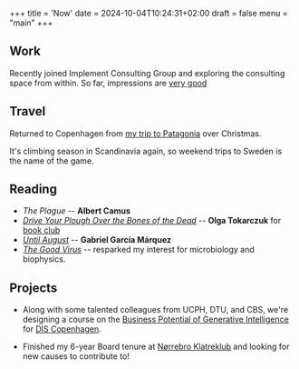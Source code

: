 +++
title = 'Now'
date = 2024-10-04T10:24:31+02:00
draft = false
menu = "main"
+++
## Work
Recently joined Implement Consulting Group and exploring the consulting space from within.
So far, impressions are [very good](./blog/hi-tech-collective)

## Travel

Returned to Copenhagen from [my trip to Patagonia](./travel/patagonia-1-frey) over Christmas.

It's climbing season in Scandinavia again, so weekend trips to Sweden is the name of the game.


## Reading

- *The Plague* -- **Albert Camus**
- [*Drive Your Plough Over the Bones of the Dead*](https://www.goodreads.com/book/show/56433385-drive-your-plough-over-the-bones-of-the-dead) -- **Olga Tokarczuk** for [book club](./book-club)
- [*Until August*](https://www.goodreads.com/book/show/199928404-until-august) -- **Gabriel García Márquez**
- [*The Good Virus*](https://www.goodreads.com/book/show/62586006-the-good-virus) -- resparked my interest for microbiology and biophysics.

<!-- See my [science section](./science) for an overview of the articles I've been reading. -->

## Projects

- Along with some talented colleagues from UCPH, DTU, and CBS, we're designing a course on the [Business Potential of Generative Intelligence](https://disabroad.org/course/business-potential-of-generative-intelligence/) for [DIS Copenhagen](https://disabroad.org/).

- Finished my 6-year Board tenure at [Nørrebro Klatreklub](http://nkk.dk/) and looking for new causes to contribute to!


